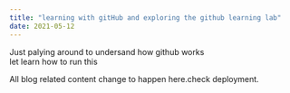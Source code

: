 ```yaml
---
title: "learning with gitHub and exploring the github learning lab"
date: 2021-05-12
---
```


Just palying around to undersand how github works \
let learn how to run this



All blog related content change to happen here.check deployment.
